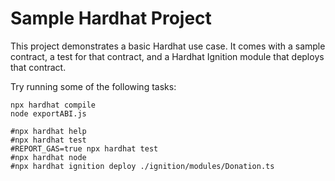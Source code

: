 # Sample Hardhat Project

This project demonstrates a basic Hardhat use case. It comes with a sample contract, a test for that contract, and a Hardhat Ignition module that deploys that contract.

Try running some of the following tasks:

```shell
npx hardhat compile
node exportABI.js

#npx hardhat help
#npx hardhat test
#REPORT_GAS=true npx hardhat test
#npx hardhat node
#npx hardhat ignition deploy ./ignition/modules/Donation.ts
```
